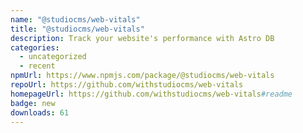 ```yaml
---
name: "@studiocms/web-vitals"
title: "@studiocms/web-vitals"
description: Track your website's performance with Astro DB
categories:
  - uncategorized
  - recent
npmUrl: https://www.npmjs.com/package/@studiocms/web-vitals
repoUrl: https://github.com/withstudiocms/web-vitals
homepageUrl: https://github.com/withstudiocms/web-vitals#readme
badge: new
downloads: 61
---
```

